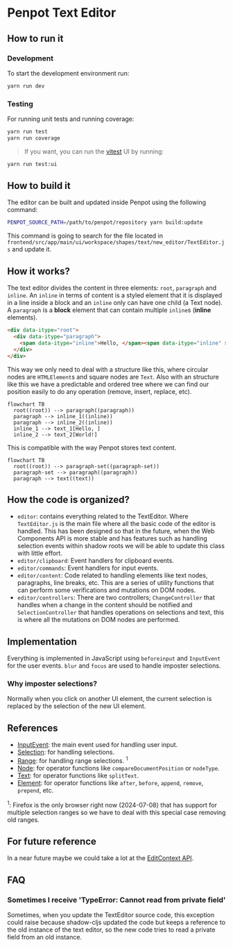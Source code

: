 # Penpot Text Editor

## How to run it

### Development

To start the development environment run:

```sh
yarn run dev
```

### Testing

For running unit tests and running coverage:

```sh
yarn run test
yarn run coverage
```

> If you want, you can run the [vitest](https://vitest.dev/) UI by running:

```sh
yarn run test:ui
```

## How to build it

The editor can be built and updated inside Penpot using the following command:

```sh
PENPOT_SOURCE_PATH=/path/to/penpot/repository yarn build:update
```

This command is going to search for the file located in `frontend/src/app/main/ui/workspace/shapes/text/new_editor/TextEditor.js` and update it.

## How it works?

The text editor divides the content in three elements: `root`, `paragraph` and `inline`. An `inline` in terms of content is a styled element that it is displayed in a line inside a block and an `inline` only can have one child (a Text node). A `paragraph` is a **block** element that can contain multiple `inline`s (**inline** elements).

```html
<div data-itype="root">
  <div data-itype="paragraph">
    <span data-itype="inline">Hello, </span><span data-itype="inline" style="font-weight: bold">World!</span>
  </div>
</div>
```

This way we only need to deal with a structure like this, where circular nodes are `HTMLElement`s and square nodes are `Text`. Also with an structure like this we have a predictable and ordered tree where we can find our position easily to do any operation (remove, insert, replace, etc).

```mermaid
flowchart TB
  root((root)) --> paragraph((paragraph))
  paragraph --> inline_1((inline))
  paragraph --> inline_2((inline))
  inline_1 --> text_1[Hello, ]
  inline_2 --> text_2[World!]
```

This is compatible with the way Penpot stores text content.

```mermaid
flowchart TB
  root((root)) --> paragraph-set((paragraph-set))
  paragraph-set --> paragraph((paragraph))
  paragraph --> text((text))
```

## How the code is organized?

- `editor`: contains everything related to the TextEditor. Where `TextEditor.js` is the main file where all the basic code of the editor is handled. This has been designed so that in the future, when the Web Components API is more stable and has features such as handling selection events within shadow roots we will be able to update this class with little effort.
- `editor/clipboard`: Event handlers for clipboard events.
- `editor/commands`: Event handlers for input events.
- `editor/content`: Code related to handling elements like text nodes, paragraphs, line breaks, etc. This are a series of utility functions that can perform some verifications and mutations on DOM nodes.
- `editor/controllers`: There are two controllers; `ChangeController` that handles when a change in the content should be notified and `SelectionController` that handles operations on selections and text, this is where all the mutations on DOM nodes are performed.

## Implementation

Everything is implemented in JavaScript using `beforeinput` and `InputEvent` for the user events. `blur` and `focus` are used to handle imposter selections.

### Why imposter selections?

Normally when you click on another UI element, the current selection is replaced by the selection of the new UI element.

## References

- [InputEvent](https://w3c.github.io/input-events/#interface-InputEvent): the main event used for handling user input.
- [Selection](https://developer.mozilla.org/en-US/docs/Web/API/Selection): for handling selections.
- [Range](https://developer.mozilla.org/en-US/docs/Web/API/Range): for handling range selections. <sup>1</sup>
- [Node](https://developer.mozilla.org/en-US/docs/Web/API/Node): for operator functions like `compareDocumentPosition` or `nodeType`.
- [Text](https://developer.mozilla.org/en-US/docs/Web/API/Range): for operator functions like `splitText`.
- [Element](https://developer.mozilla.org/en-US/docs/Web/API/Element): for operator functions like `after`, `before`, `append`, `remove`, `prepend`, etc.

<sup>1</sup>: Firefox is the only browser right now (2024-07-08) that has support for multiple selection ranges so we have to deal with this special case removing old ranges.

## For future reference

In a near future maybe we could take a lot at the [EditContext API](https://developer.mozilla.org/en-US/docs/Web/API/EditContext_API).

## FAQ

### Sometimes I receive 'TypeError: Cannot read from private field'

Sometimes, when you update the TextEditor source code, this exception could raise because shadow-cljs updated the code but keeps a reference to the old instance of the text editor, so the new code tries to read a private field from an old instance.
